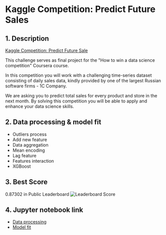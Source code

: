 # Kaggle Competition: Predict Future Sales

## 1. Description
[Kaggle Competition: Predict Future Sale](https://www.kaggle.com/c/competitive-data-science-predict-future-sales/overview)

This challenge serves as final project for the "How to win a data science competition" Coursera course.

In this competition you will work with a challenging time-series dataset consisting of daily sales data, kindly provided by one of the largest Russian software firms - 1C Company. 

We are asking you to predict total sales for every product and store in the next month. By solving this competition you will be able to apply and enhance your data science skills.
 
## 2. Data processing & model fit
- Outliers process
- Add new feature
- Data aggregation
- Mean encoding
- Lag feature
- Features interaction
- XGBoost

## 3. Best Score
0.87302 in Public Leaderboard
![Leaderboard Score](https://raw.githubusercontent.com/nitsaick/kaggle-predict-future-sales/master/leaderboard_screenshot.png)
 
## 4. Jupyter notebook link
 - [Data processing](https://nbviewer.jupyter.org/github/nitsaick/kaggle-predict-future-sales/blob/master/data_processing.ipynb)
 - [Model fit](https://nbviewer.jupyter.org/github/nitsaick/kaggle-predict-future-sales/blob/master/model_fit.ipynb)

